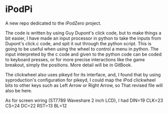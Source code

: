 # iPodPi
A new repo dedicated to the iPodZero project.

The code is written by using Guy Dupont's click code, but to make things a bit easier, I have made an input processor in python to take the inputs from Dupont's click.c code, and spit it out through the python script. This is going to be useful when using the wheel to control a menu in python. The input interpreted by the c code and given to the python code can be coded to keyboard presses, or for more precise interactions like the game breakout, simply the positions. More detail will be in GitBook.

The clickwheel also uses pikeyd for its interface, and, I found that by using syproduction's configuration for pikeyd, I could map the iPod clickwheel bits to other keys such as Left Arrow or Right Arrow, so That revised file will also be here.

As for screen wiring (ST7789 Waveshare 2 inch LCD), I had DIN=19 CLK=23 CS=24 DC=22 RST=13 BL=12
